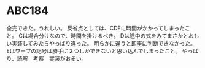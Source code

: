# ABC184
全完できた。うれしい。
反省点としては、CDEに時間がかかってしまったこと。
Cは場合分けなので、時間を掛けるべき。
Dは途中の式をみてまさかとおもい実装してみたらやっぱり違った。
明らかに違うと即座に判断できなかった。
Eはワープの記号は勝手に２つしかできないと思い込んでしまったこと。
やっぱり、読解　考察　実装がおそい。
